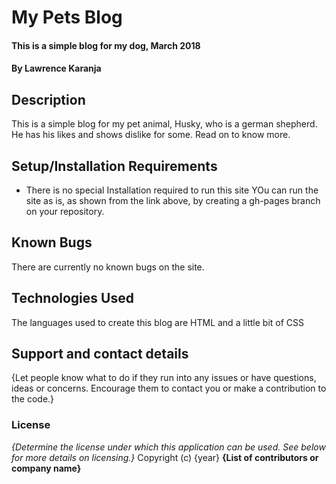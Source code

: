 # My Pets Blog
#### This is a simple blog for my dog, March 2018
#### By **Lawrence Karanja**
## Description
This is a simple blog for my pet animal, Husky, who is a german shepherd. He has his likes and shows dislike for some. Read on to know more.
## Setup/Installation Requirements
* There is no special Installation required to run this site
YOu can run the site as is, as shown from the link above, by creating a gh-pages branch on your repository.
## Known Bugs
There are currently no known bugs on the site.
## Technologies Used
The languages used to create this blog are HTML and a little bit of CSS
## Support and contact details
{Let people know what to do if they run into any issues or have questions, ideas or concerns.  Encourage them to contact you or make a contribution to the code.}
### License
*{Determine the license under which this application can be used.  See below for more details on licensing.}*
Copyright (c) {year} **{List of contributors or company name}**
